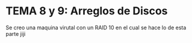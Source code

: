 # TEMA 8 y 9: Arreglos de Discos

Se creo una maquina virutal con un RAID 10 en el cual se hace lo de esta parte jiji
